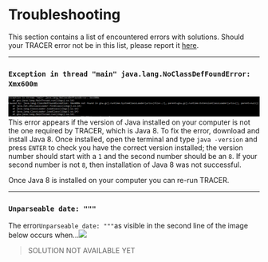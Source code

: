 # Troubleshooting

This section contains a list of encountered errors with solutions. Should your TRACER error not be in this list, please report it [here](http://www.etrap.eu/redmine/projects/tracer).

---

### `Exception in thread "main" java.lang.NoClassDefFoundError: Xmx600m`

![](/assets/wrong-Java.png)This error appears if the version of Java installed on your computer is not the one required by TRACER, which is Java 8. To fix the error, download and install Java 8. Once installed, open the terminal and type `java -version` and press `ENTER` to check you have the correct version installed; the version number should start with a `1` and the second number should be an `8`.  If your second number is not `8`, then installation of Java 8 was not successful. 

Once Java 8 is installed on your computer you can re-run TRACER.

---

### `Unparseable date: """`

The error`Unparseable date: """`as visible in the second line of the image below occurs when...![](blob:file:///0746eea2-7156-4684-922d-a79b55bfa968)

> SOLUTION NOT AVAILABLE YET



